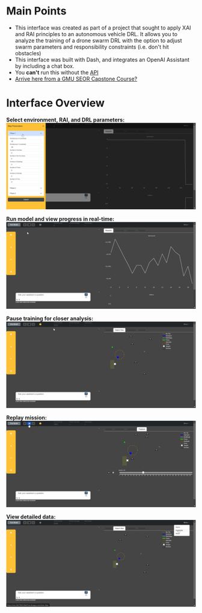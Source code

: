 # Main Points
- This interface was created as part of a project that sought to apply XAI and RAI principles to an autonomous vehicle DRL. It allows you to analyze the training of a drone swarm DRL with the option to adjust swarm parameters and responsibility constraints (i.e. don't hit obstacles)
- This interface was built with Dash, and integrates an OpenAI Assistant by including a chat box. 
- You **can't** run this without the [API]((https://github.com/mklocinski/CapstoneTeamAPI))
- [Arrive here from a GMU SEOR Capstone Course?](#capstone-students)

# Interface Overview
**Select environment, RAI, and DRL parameters:**
![Selecting Parameters](assets/images/parameters.gif)

**Run model and view progress in real-time:**
![Viewing Progress](assets/images/swarmview.gif)

**Pause training for closer analysis:**
![Pause and Review](assets/images/pause.gif)

**Replay mission:**
![Replay](assets/images/playback.gif)

**View detailed data:**
![Review data](assets/images/dataview.gif)


